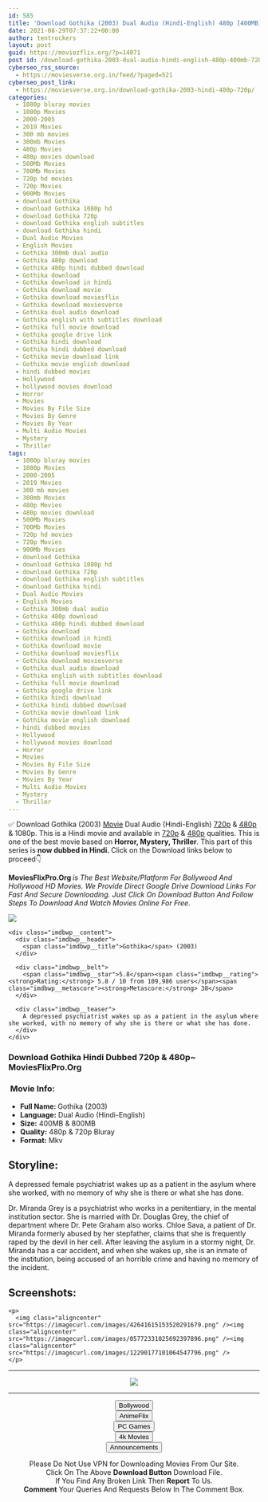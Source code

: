 ```yaml
---
id: 585
title: 'Download Gothika (2003) Dual Audio (Hindi-English) 480p [400MB] || 720p [800MB]'
date: 2021-08-29T07:37:22+00:00
author: tentrockers
layout: post
guid: https://moviezflix.org/?p=14071
post id: /download-gothika-2003-dual-audio-hindi-english-480p-400mb-720p-800mb/
cyberseo_rss_source:
  - https://moviesverse.org.in/feed/?paged=521
cyberseo_post_link:
  - https://moviesverse.org.in/download-gothika-2003-hindi-480p-720p/
categories:
  - 1080p bluray movies
  - 1080p Movies
  - 2000-2005
  - 2019 Movies
  - 300 mb movies
  - 300mb Movies
  - 480p Movies
  - 480p movies download
  - 500Mb Movies
  - 700Mb Movies
  - 720p hd movies
  - 720p Movies
  - 900Mb Movies
  - download Gothika
  - download Gothika 1080p hd
  - download Gothika 720p
  - download Gothika english subtitles
  - download Gothika hindi
  - Dual Audio Movies
  - English Movies
  - Gothika 300mb dual audio
  - Gothika 480p download
  - Gothika 480p hindi dubbed download
  - Gothika download
  - Gothika download in hindi
  - Gothika download movie
  - Gothika download moviesflix
  - Gothika download moviesverse
  - Gothika dual audio download
  - Gothika english with subtitles download
  - Gothika full movie download
  - Gothika google drive link
  - Gothika hindi download
  - Gothika hindi dubbed download
  - Gothika movie download link
  - Gothika movie english download
  - hindi dubbed movies
  - Hollywood
  - hollywood movies download
  - Horror
  - Movies
  - Movies By File Size
  - Movies By Genre
  - Movies By Year
  - Multi Audio Movies
  - Mystery
  - Thriller
tags:
  - 1080p bluray movies
  - 1080p Movies
  - 2000-2005
  - 2019 Movies
  - 300 mb movies
  - 300mb Movies
  - 480p Movies
  - 480p movies download
  - 500Mb Movies
  - 700Mb Movies
  - 720p hd movies
  - 720p Movies
  - 900Mb Movies
  - download Gothika
  - download Gothika 1080p hd
  - download Gothika 720p
  - download Gothika english subtitles
  - download Gothika hindi
  - Dual Audio Movies
  - English Movies
  - Gothika 300mb dual audio
  - Gothika 480p download
  - Gothika 480p hindi dubbed download
  - Gothika download
  - Gothika download in hindi
  - Gothika download movie
  - Gothika download moviesflix
  - Gothika download moviesverse
  - Gothika dual audio download
  - Gothika english with subtitles download
  - Gothika full movie download
  - Gothika google drive link
  - Gothika hindi download
  - Gothika hindi dubbed download
  - Gothika movie download link
  - Gothika movie english download
  - hindi dubbed movies
  - Hollywood
  - hollywood movies download
  - Horror
  - Movies
  - Movies By File Size
  - Movies By Genre
  - Movies By Year
  - Multi Audio Movies
  - Mystery
  - Thriller
---
```

<div class="thecontent clearfix">
  <p>
    ✅ Download Gothika (2003) <a href="https://moviesverse.org.in/category/movies/" data-wpel-link="internal">Movie</a> Dual Audio (Hindi-English) <a href="https://moviesverse.org.in/720p-movies/" data-wpel-link="internal">720p</a>&nbsp;&&nbsp;<a href="https://moviesverse.org.in/480p-movies/" data-wpel-link="internal">480p</a> & 1080p. This is a Hindi movie and available in <a href="https://moviesverse.org.in/720p-movies/" data-wpel-link="internal">720p</a>&nbsp;&&nbsp;<a href="https://moviesverse.org.in/480p-movies/" data-wpel-link="internal">480p</a> qualities. This is one of the best movie based on <strong>Horror, Mystery, Thriller</strong>. This part of this series is <strong>now dubbed in <span>Hindi.&nbsp;</span></strong><span>Click on the Download links below to proceed👇</span>
  </p>
  
  <p>
    <strong><span>MoviesFlixPro.Org&nbsp;</span></strong><em>is The Best Website/Platform For Bollywood And Hollywood HD Movies. We Provide Direct Google Drive Download Links For Fast And Secure Downloading. Just Click On Download Button And Follow Steps To&nbsp;Download And Watch Movies Online For Free.</em>
  </p>
  
  <div class="imdbwp imdbwp--movie dark">
    <div class="imdbwp__thumb">
      <a class="imdbwp__link" target="_blank" title="Gothika" href="https://www.imdb.com/title/tt0348836/" rel="nofollow external noopener noreferrer" data-wpel-link="external"><img class="imdbwp__img" src="https://m.media-amazon.com/images/M/MV5BMTYxNDA4OTAxNF5BMl5BanBnXkFtZTcwMTI5NjQzMw@@._V1_SX300.jpg" /></a>
    </div>
    
    <div class="imdbwp__content">
      <div class="imdbwp__header">
        <span class="imdbwp__title">Gothika</span> (2003)
      </div>
      
      <div class="imdbwp__belt">
        <span class="imdbwp__star">5.8</span><span class="imdbwp__rating"><strong>Rating:</strong> 5.8 / 10 from 109,986 users</span><span class="imdbwp__metascore"><strong>Metascore:</strong> 38</span>
      </div>
      
      <div class="imdbwp__teaser">
        A depressed psychiatrist wakes up as a patient in the asylum where she worked, with no memory of why she is there or what she has done.
      </div>
    </div>
  </div>
  
  <h3>
    <span>Download Gothika Hindi Dubbed 720p & 480p~ MoviesFlixPro.Org</span>
  </h3>
  
  <h3>
    <span>&nbsp;Movie Info:&nbsp;</span>
  </h3>
  
  <ul>
    <li>
      <strong>Full Name: </strong>Gothika (2003)
    </li>
    <li>
      <strong>Language:</strong> Dual Audio (Hindi-English)
    </li>
    <li>
      <strong>Size:</strong> 400MB & 800MB
    </li>
    <li>
      <strong>Quality:</strong> 480p & 720p Bluray
    </li>
    <li>
      <strong>Format:</strong>&nbsp;Mkv
    </li>
  </ul>
  
  <h2>
    <span>Storyline:</span>
  </h2>
  
  <p>
    A depressed female psychiatrist wakes up as a patient in the asylum where she worked, with no memory of why she is there or what she has done.
  </p>
  
  <div>
    Dr. Miranda Grey is a psychiatrist who works in a penitentiary, in the mental institution sector. She is married with Dr. Douglas Grey, the chief of department where Dr. Pete Graham also works. Chloe Sava, a patient of Dr. Miranda formerly abused by her stepfather, claims that she is frequently raped by the devil in her cell. After leaving the asylum in a stormy night, Dr. Miranda has a car accident, and when she wakes up, she is an inmate of the institution, being accused of an horrible crime and having no memory of the incident.
  </div>
  
  <div class="summary_text">
    <h2>
      <span>Screenshots:</span>
    </h2>
    
    <p>
      <img class="aligncenter" src="https://imagecurl.com/images/42641615153520291679.png" /><img class="aligncenter" src="https://imagecurl.com/images/05772331025692397896.png" /><img class="aligncenter" src="https://imagecurl.com/images/12290177101064547796.png" />
    </p>
  </div>
</div>

<center>
  </p> 
  
  <hr />
  
  <p>
    <a href="http://gdrivepro.xyz/join.php" data-wpel-link="external" target="_blank" rel="nofollow external noopener noreferrer"><img src="https://i.imgur.com/FhMdWdW.png" /></a>
  </p>
  
  <hr />
  
  <p>
    <a href="https://dogemovies.xyz" target="_blank" data-wpel-link="external" rel="nofollow external noopener noreferrer"><button class="button button5">Bollywood</button></a><br /> <a href="https://animeflix.in" target="_blank" data-wpel-link="external" rel="nofollow external noopener noreferrer"><button class="button button5">AnimeFlix</button></a><br /> <a href="https://gamesflix.net/" target="_blank" data-wpel-link="external" rel="nofollow external noopener noreferrer"><button class="button button5">PC Games</button></a><br /> <a href="https://uhdmovies.in" target="_blank" data-wpel-link="external" rel="nofollow external noopener noreferrer"><button class="button button5">4k Movies</button></a><br /> <a href="https://moviesverse.org.in/announcements/" target="_blank" data-wpel-link="internal" rel="noopener"><button class="button button5">Announcements</button></a>
  </p>
  
  <div class="alert alert-danger">
    Please Do Not Use VPN for Downloading Movies From Our Site.
  </div>
  
  <div class="alert alert-success">
    Click On The Above <strong>Download Button</strong> Download File.
  </div>
  
  <div class="alert alert-warning">
    If You Find Any Broken Link Then <strong>Report</strong> To Us.
  </div>
  
  <div class="alert alert-info">
    <strong>Comment</strong> Your Queries And Requests Below In The Comment Box.
  </div>
  
  <p>
    </center>
  </p>